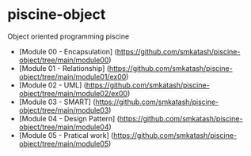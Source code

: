 # piscine-object
Object oriented programming piscine

- [Module 00 - Encapsulation] (https://github.com/smkatash/piscine-object/tree/main/module00)
- [Module 01 - Relationship] (https://github.com/smkatash/piscine-object/tree/main/module01/ex00)
- [Module 02 - UML] (https://github.com/smkatash/piscine-object/tree/main/module02/ex00)
- [Module 03 - SMART] (https://github.com/smkatash/piscine-object/tree/main/module03) 
- [Module 04 - Design Pattern] (https://github.com/smkatash/piscine-object/tree/main/module04)
- [Module 05 - Pratical work] (https://github.com/smkatash/piscine-object/tree/main/module05)
